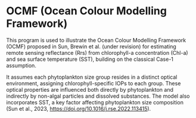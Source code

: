 # OCMF (Ocean Colour Modelling Framework)
This program is used to illustrate the Ocean Colour Modelling Framework (OCMF) proposed in Sun, Brewin et al. (under revision) for estimating remote sensing reflectance (Rrs) from chlorophyll-a concentration (Chl-a) and sea surface temperature (SST), building on the classical Case-1 assumption.

It assumes each phytoplankton size group resides in a distinct optical environment, assigning chlorophyll-specific IOPs to each group. These optical properties are influenced both directly by phytoplankton and indirectly by non-algal particles and dissolved substances. The model also incorporates SST, a key factor affecting phytoplankton size composition (Sun et al., 2023, https://doi.org/10.1016/j.rse.2022.113415). 
